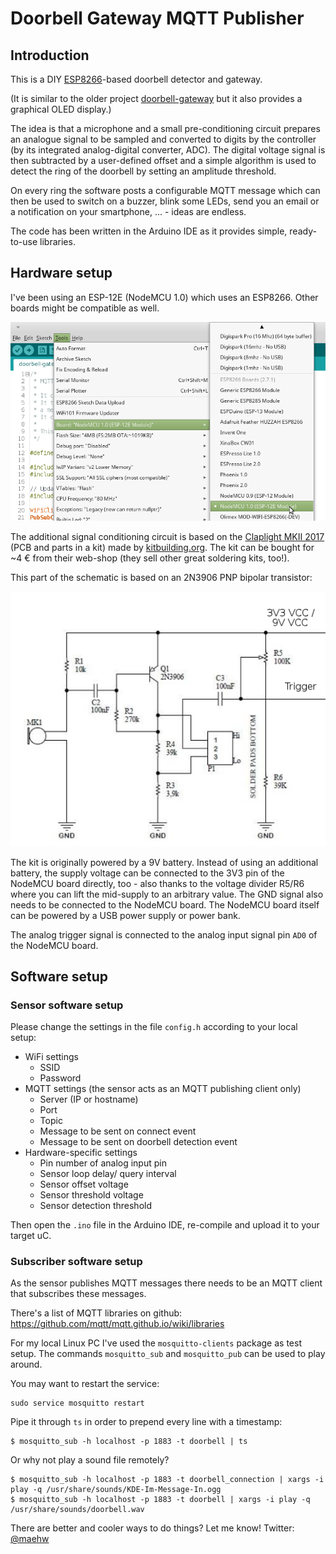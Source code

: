# Doorbell Gateway MQTT Publisher

## Introduction

This is a DIY [ESP8266](https://en.wikipedia.org/wiki/ESP8266)-based doorbell detector and gateway.

(It is similar to the older project [doorbell-gateway](https://github.com/maehw/doorbell-gateway) but it also provides a graphical OLED display.)

The idea is that a microphone and a small pre-conditioning circuit prepares an analogue signal to be sampled and converted to digits by the controller (by its integrated analog-digital converter, ADC). The digital voltage signal is then subtracted by a user-defined offset and a simple algorithm is used to detect the ring of the doorbell by setting an amplitude threshold.

On every ring the software posts a configurable MQTT message which can then be used to switch on a buzzer, blink some LEDs, send you an email or a notification on your smartphone, ... - ideas are endless.

The code has been written in the Arduino IDE as it provides simple, ready-to-use libraries.



## Hardware setup

I've been using an ESP-12E (NodeMCU 1.0) which uses an ESP8266. Other boards might be compatible as well.

![Board selection in the Arduino IDE](./images/board-selection.png)



The additional signal conditioning circuit is based on the [Claplight MKII 2017](https://kitbuilding.org/index.php?option=com_virtuemart&view=productdetails&virtuemart_product_id=90&virtuemart_category_id=12&lang=en) (PCB and parts in a kit) made by [kitbuilding.org](https://kitbuilding.org/index.php?lang=en). The kit can be bought for ~4 € from their web-shop (they sell other great soldering kits, too!).

This part of the schematic is based on an 2N3906 PNP bipolar transistor:

![Schematic](./images/schematic.png)

The kit is originally powered by a 9V battery. Instead of using an additional battery, the supply voltage can be connected to the 3V3 pin of the NodeMCU board directly, too - also thanks to the voltage divider R5/R6 where you can lift the mid-supply to an arbitrary value. The GND signal also needs to be connected to the NodeMCU board. The NodeMCU board itself can be powered by a USB power supply or power bank.

The analog trigger signal is connected to the analog input signal pin `AD0` of the NodeMCU board.



## Software setup

### Sensor software setup

Please change the settings in the file `config.h` according to your local setup:

- WiFi settings
  - SSID
  - Password
- MQTT settings
  (the sensor acts as an MQTT publishing client only)
  - Server (IP or hostname)
  - Port
  - Topic
  - Message to be sent on connect event
  - Message to be sent on doorbell detection event
- Hardware-specific settings
  - Pin number of analog input pin
  - Sensor loop delay/ query interval
  - Sensor offset voltage
  - Sensor threshold voltage
  - Sensor detection threshold

Then open the `.ino` file in the Arduino IDE, re-compile and upload it to your target uC.

### Subscriber software setup

As the sensor publishes MQTT messages there needs to be an MQTT client that subscribes these messages.

There's a list of MQTT libraries on github: https://github.com/mqtt/mqtt.github.io/wiki/libraries

For my local Linux PC I've used the `mosquitto-clients` package as test setup. The commands `mosquitto_sub` and `mosquitto_pub` can be used to play around.

You may want to restart the service:

```
sudo service mosquitto restart
```



Pipe it through `ts` in order to prepend every line with a timestamp:

```
$ mosquitto_sub -h localhost -p 1883 -t doorbell | ts
```



Or why not play a sound file remotely?

```
$ mosquitto_sub -h localhost -p 1883 -t doorbell_connection | xargs -i play -q /usr/share/sounds/KDE-Im-Message-In.ogg
$ mosquitto_sub -h localhost -p 1883 -t doorbell | xargs -i play -q /usr/share/sounds/doorbell.wav
```



There are better and cooler ways to do things? Let me know! Twitter: [@maehw](https://twitter.com/maehw)

